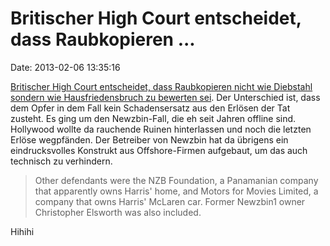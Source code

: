 Britischer High Court entscheidet, dass Raubkopieren \...
=========================================================

Date: 2013-02-06 13:35:16

[Britischer High Court entscheidet, dass Raubkopieren nicht wie
Diebstahl sondern wie Hausfriedensbruch zu bewerten
sei](http://torrentfreak.com/hollywood-wont-get-piracy-profits-from-usenet-site-high-court-rules-130206/).
Der Unterschied ist, dass dem Opfer in dem Fall kein Schadensersatz aus
den Erlösen der Tat zusteht. Es ging um den Newzbin-Fall, die eh seit
Jahren offline sind. Hollywood wollte da rauchende Ruinen hinterlassen
und noch die letzten Erlöse wegpfänden. Der Betreiber von Newzbin hat da
übrigens ein eindrucksvolles Konstrukt aus Offshore-Firmen aufgebaut, um
das auch technisch zu verhindern.

> Other defendants were the NZB Foundation, a Panamanian company that
> apparently owns Harris' home, and Motors for Movies Limited, a company
> that owns Harris' McLaren car. Former Newzbin1 owner Christopher
> Elsworth was also included.

Hihihi
